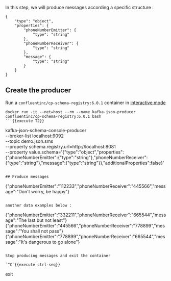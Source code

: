 
In this step, we will produce messages according a specific structure :

<pre><code>{
    "type": "object",
    "properties": {
        "phoneNumberEmitter": {
            "type": "string"
        },
        "phoneNumberReceiver": {
            "type": "string"
        },
        "message": {
            "type": "string"
        }
    }
}</code></pre>

## Create the producer

Run a `confluentinc/cp-schema-registry:6.0.1` container in [interactive mode](https://docs.docker.com/engine/reference/commandline/run/#assign-name-and-allocate-pseudo-tty---name--it)

```
docker run -it --net=host --rm --name kafka-json-producer confluentinc/cp-schema-registry:6.0.1 bash
```{{execute T2}}

```
kafka-json-schema-console-producer \
    --broker-list localhost:9092 \
    --topic demo.json.sms \
    --property schema.registry.url=http://localhost:8081 \
    --property value.schema='{"type":"object","properties":{"phoneNumberEmitter":{"type":"string"},"phoneNumberReceiver":{"type":"string"},"message":{"type":"string"}},"additionalProperties":false}'
```{{execute T2}}

## Produce messages

```
{"phoneNumberEmitter":"112233","phoneNumberReceiver":"445566","message":"Don't worry, be happy"}
```{{execute T2}}

another data examples below :

```
{"phoneNumberEmitter":"332211","phoneNumberReceiver":"665544","message":"The last but not least"}
{"phoneNumberEmitter":"445566","phoneNumberReceiver":"778899","message":"You shall not pass"}
{"phoneNumberEmitter":"778899","phoneNumberReceiver":"665544","message":"It's dangerous to go alone"}
```{{execute T2}}

Stop producing messages and exit the container

`^C`{{execute ctrl-seq}}

```
exit
```{{execute T2}}